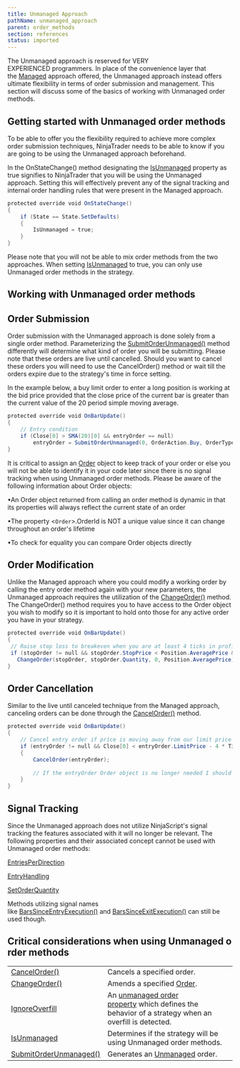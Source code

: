 ```yaml
---
title: Unmanaged Approach
pathName: unmanaged_approach
parent: order_methods
section: references
status: imported
---
```


The Unmanaged approach is reserved for VERY EXPERIENCED programmers. In place of the convenience layer that the [Managed](managed_approach) approach offered, the Unmanaged approach instead offers ultimate flexibility in terms of order submission and management. This section will discuss some of the basics of working with Unmanaged order methods.

## Getting started with Unmanaged order methods

To be able to offer you the flexibility required to achieve more complex order submission techniques, NinjaTrader needs to be able to know if you are going to be using the Unmanaged approach beforehand.

In the OnStateChange() method designating the [IsUnmanaged](isunmanaged) property as true signifies to NinjaTrader that you will be using the Unmanaged approach. Setting this will effectively prevent any of the signal tracking and internal order handling rules that were present in the Managed approach.

```csharp
protected override void OnStateChange()  
{  
    if (State == State.SetDefaults)  
    {  
        IsUnmanaged = true;  
    }  
}
```

Please note that you will not be able to mix order methods from the two approaches. When setting [IsUnmanaged](isunmanaged) to true, you can only use Unmanaged order methods in the strategy.

## Working with Unmanaged order methods

## Order Submission

Order submission with the Unmanaged approach is done solely from a single order method. Parameterizing the [SubmitOrderUnmanaged()](submitorderunmanaged) method differently will determine what kind of order you will be submitting. Please note that these orders are live until cancelled. Should you want to cancel these orders you will need to use the CancelOrder() method or wait till the orders expire due to the strategy's time in force setting.

In the example below, a buy limit order to enter a long position is working at the bid price provided that the close price of the current bar is greater than the current value of the 20 period simple moving average.

```csharp
protected override void OnBarUpdate()  
{  
    // Entry condition  
    if (Close[0] > SMA(20)[0] && entryOrder == null)  
        entryOrder = SubmitOrderUnmanaged(0, OrderAction.Buy, OrderType.Limit, 1, GetCurrentBid(), 0, "", "Long Limit");  
}
```

It is critical to assign an [Order](order) object to keep track of your order or else you will not be able to identify it in your code later since there is no signal tracking when using Unmanaged order methods. Please be aware of the following information about Order objects:

•An Order object returned from calling an order method is dynamic in that its properties will always reflect the current state of an order

•The property <`Order`>.OrderId is NOT a unique value since it can change throughout an order's lifetime

•To check for equality you can compare Order objects directly

## Order Modification

Unlike the Managed approach where you could modify a working order by calling the entry order method again with your new parameters, the Unmanaged approach requires the utilization of the [ChangeOrder()](managed_changeorder) method. The ChangeOrder() method requires you to have access to the Order object you wish to modify so it is important to hold onto those for any active order you have in your strategy.

```csharp
protected override void OnBarUpdate()
{ 
 // Raise stop loss to breakeven when you are at least 4 ticks in profit
 if (stopOrder != null && stopOrder.StopPrice < Position.AveragePrice && Close[0] >= Position.AveragePrice + 4 * TickSize)
   ChangeOrder(stopOrder, stopOrder.Quantity, 0, Position.AveragePrice); 
}
```

## Order Cancellation

Similar to the live until canceled technique from the Managed approach, canceling orders can be done through the [CancelOrder()](unmanaged_cancelorder) method.

```csharp
protected override void OnBarUpdate()  
{  
    // Cancel entry order if price is moving away from our limit price  
    if (entryOrder != null && Close[0] < entryOrder.LimitPrice - 4 * TickSize)  
    {  
        CancelOrder(entryOrder);  
   
        // If the entryOrder Order object is no longer needed I should reset it to null in the OnOrderUpdate() method  
    }  
}
```

## Signal Tracking

Since the Unmanaged approach does not utilize NinjaScript's signal tracking the features associated with it will no longer be relevant. The following properties and their associated concept cannot be used with Unmanaged order methods:

[EntriesPerDirection](entriesperdirection)

[EntryHandling](entryhandling)

[SetOrderQuantity](setorderquantity)

Methods utilizing signal names like [BarsSinceEntryExecution()](barssinceentryexecution) and [BarsSinceExitExecution()](barssinceexitexecution) can still be used though.

## Critical considerations when using Unmanaged order methods

|   |   |
|---|---|
|[CancelOrder()](unmanaged_cancelorder)|Cancels a specified order.|
|[ChangeOrder()](unmanaged_changeorder)|Amends a specified [Order](order).|
|[IgnoreOverfill](ignoreoverfill)|An [unmanaged order property](unmanaged_approach) which defines the behavior of a strategy when an overfill is detected.|
|[IsUnmanaged](isunmanaged)|Determines if the strategy will be using Unmanaged order methods.|
|[SubmitOrderUnmanaged()](submitorderunmanaged)|Generates an [Unmanaged](isunmanaged) order.|
